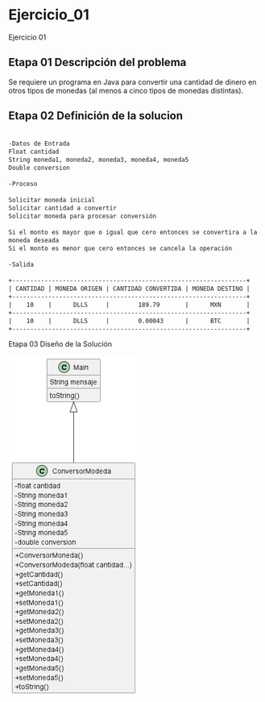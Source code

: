 # Ejercicio_01
Ejercicio 01
##  Etapa 01 Descripción del problema 
Se requiere un programa en Java para convertir una cantidad de dinero en otros tipos de monedas (al menos a cinco tipos de monedas distintas). 

## Etapa 02 Definición de la solucion 

~~~

-Datos de Entrada 
Float cantidad 
String moneda1, moneda2, moneda3, moneda4, moneda5
Double conversion

-Proceso

Solicitar moneda inicial 
Solicitar cantidad a convertir
Solicitar moneda para procesar conversión  

Si el monto es mayor que o igual que cero entonces se convertira a la moneda deseada
Si el monto es menor que cero entonces se cancela la operación 

-Salida

+-----------------------------------------------------------------+
| CANTIDAD | MONEDA ORIGEN | CANTIDAD CONVERTIDA | MONEDA DESTINO | 
+-----------------------------------------------------------------+
|    10    |      DLLS     |        189.79       |      MXN       |
+-----------------------------------------------------------------+
|    10    |      DLLS     |        0.00043      |      BTC       |
+-----------------------------------------------------------------+

~~~




Etapa 03 Diseño de la Solución 

![](https://github.com/EmanuelQuirino99/Ejercicio_01/blob/master/Diagrama%20de%20clases.png)

